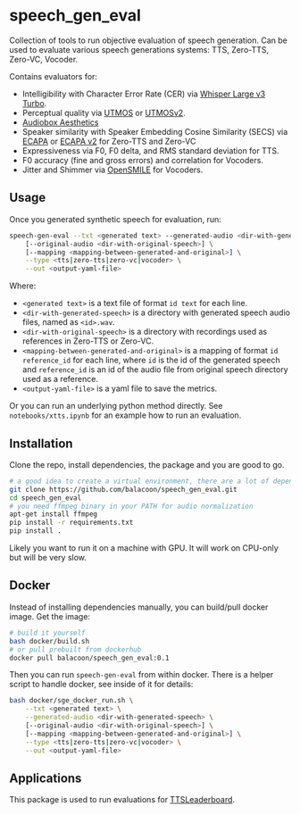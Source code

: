 # speech_gen_eval
Collection of tools to run objective evaluation of speech generation.
Can be used to evaluate various speech generations systems: TTS, Zero-TTS, Zero-VC, Vocoder.

Contains evaluators for:
* Intelligibility with Character Error Rate (CER) via [Whisper Large v3 Turbo](https://huggingface.co/openai/whisper-large-v3-turbo).
* Perceptual quality via [UTMOS](https://huggingface.co/balacoon/utmos) or [UTMOSv2](https://github.com/sarulab-speech/UTMOSv2).
* [Audiobox Aesthetics](https://github.com/facebookresearch/audiobox-aesthetics) 
* Speaker similarity with Speaker Embedding Cosine Similarity (SECS) via [ECAPA](https://huggingface.co/balacoon/ecapa) or [ECAPA v2](https://huggingface.co/Jenthe/ECAPA2) for Zero-TTS and Zero-VC
* Expressiveness via F0, F0 delta, and RMS standard deviation for TTS.
* F0 accuracy (fine and gross errors) and correlation for Vocoders.
* Jitter and Shimmer via [OpenSMILE](https://github.com/audeering/opensmile) for Vocoders.

## Usage

Once you generated synthetic speech for evaluation, run:

```bash
speech-gen-eval --txt <generated text> --generated-audio <dir-with-generated-speech> \
    [--original-audio <dir-with-original-speech>] \
    [--mapping <mapping-between-generated-and-original>] \
    --type <tts|zero-tts|zero-vc|vocoder> \
    --out <output-yaml-file>
```

Where:
* `<generated text>` is a text file of format `id text` for each line.
* `<dir-with-generated-speech>` is a directory with generated speech audio files, named as `<id>.wav`.
* `<dir-with-original-speech>` is a directory with recordings used as references in Zero-TTS or Zero-VC.
* `<mapping-between-generated-and-original>` is a mapping of format `id reference_id` for each line, where `id` is the id of the generated speech and `reference_id` is an id of the audio file from original speech directory used as a reference.
* `<output-yaml-file>` is a yaml file to save the metrics.

Or you can run an underlying python method directly. See `notebooks/xtts.ipynb` for an example how to run an evaluation.

## Installation

Clone the repo, install dependencies, the package and you are good to go.

```bash
# a good idea to create a virtual environment, there are a lot of dependencies
git clone https://github.com/balacoon/speech_gen_eval.git
cd speech_gen_eval
# you need ffmpeg binary in your PATH for audio normalization
apt-get install ffmpeg
pip install -r requirements.txt
pip install .
```

Likely you want to run it on a machine with GPU.
It will work on CPU-only but will be very slow.

## Docker

Instead of installing dependencies manually, you can build/pull docker image.
Get the image:
```bash
# build it yourself
bash docker/build.sh
# or pull prebuilt from dockerhub
docker pull balacoon/speech_gen_eval:0.1
```

Then you can run `speech-gen-eval` from within docker.
There is a helper script to handle docker, see inside of it for details:

```bash
bash docker/sge_docker_run.sh \
    --txt <generated text> \
    --generated-audio <dir-with-generated-speech> \
    [--original-audio <dir-with-original-speech>] \
    [--mapping <mapping-between-generated-and-original>] \
    --type <tts|zero-tts|zero-vc|vocoder> \
    --out <output-yaml-file>
```

## Applications

This package is used to run evaluations for [TTSLeaderboard](https://huggingface.co/spaces/balacoon/TTSLeaderboard).

